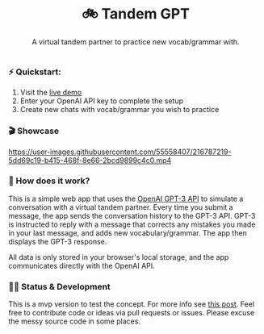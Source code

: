 <div align="center"> 
<h1>🚲️ Tandem GPT</h1>
A virtual tandem partner to practice new vocab/grammar with.
</div>

</br>

### ⚡️ Quickstart:

1. Visit the [live demo]()
2. Enter your OpenAI API key to complete the setup
3. Create new chats with vocab/grammar you wish to practice

### 🎬️ Showcase

https://user-images.githubusercontent.com/55558407/216787219-5dd69c19-b415-468f-8e66-2bcd9899c4c0.mp4

### 🤔 How does it work?

This is a simple web app that uses the [OpenAI GPT-3 API](https://beta.openai.com/) to simulate a conversation with a virtual tandem partner. Every time you submit a message, the app sends the conversation history to the GPT-3 API. GPT-3 is instructed to reply with a message that corrects any mistakes you made in your last message, and adds new vocabulary/grammar. The app then displays the GPT-3 response.

All data is only stored in your browser's local storage, and the app communicates directly with the OpenAI API.

### 👨‍💻 Status & Development

This is a mvp version to test the concept. For more info see [this post](https://www.alexanderweichart.de/3_Resources/Ideas/lib/%F0%9F%92%A1+GPT3+Tandem).
Feel free to contribute code or ideas via pull requests or issues. Please excuse the messy source code in some places.
